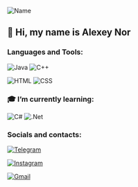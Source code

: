 ![Name](https://github.com/user-attachments/assets/c5a6bc69-1af0-4d7a-852e-7292edd9ee56)


## 👋 Hi, my name is Alexey Nor
 

### Languages and Tools:


![Java](https://img.shields.io/badge/Java-ED8B00?style=for-the-badge&logo=openjdk&logoColor=white)
![C++](https://img.shields.io/badge/-C++-090909?style=for-the-badge&logo=C%2b%2b&logoColor=6296CC)

![HTML](https://github.com/user-attachments/assets/5accdcce-af21-4611-9f19-73c59c249ee0)
![CSS](https://github.com/user-attachments/assets/d1a3e5a2-47df-4dcf-ba56-32a14960f4f3)

### :mortar_board: I’m currently learning:
![C#](https://github.com/user-attachments/assets/906c2d80-c400-44b8-9cdb-797b855cae84)
![.Net](https://img.shields.io/badge/-Framework-090909?style=for-the-badge&logo=.net&logoColor=E5D3FF)




### Socials and contacts:
[![Telegram](https://img.shields.io/badge/-Telegram-090909?style=for-the-badge&logo=telegram&logoColor=27A0D9)](https://t.me/e_KeY)

[![Instagram](https://img.shields.io/badge/-Instagram-090909?style=for-the-badge&logo=instagram&logoColor=B4068E)](https://www.instagram.com/_.lekey._/profilecard/?igsh=M3gwazFsbnl1MmZo)

[![Gmail](https://img.shields.io/badge/Gmail-D14836?style=for-the-badge&logo=gmail&logoColor=white)](mailto:alexeyhamilton007@gmail.com)








